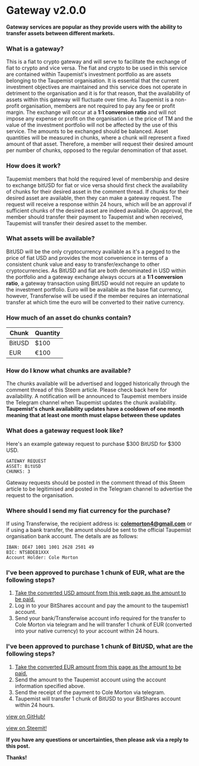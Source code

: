 # Gateway v2.0.0
**Gateway services are popular as they provide users with the ability to transfer assets between different markets.**

### What is a gateway?
This is a fiat to crypto gateway and will serve to facilitate the exchange of fiat to crypto and vice versa.
The fiat and crypto to be used in this service are contained within Taupemist's investment portfolio as are assets belonging to the Taupemist organisation. It is essential that the current investment objectives are maintained and this service does not operate in detriment to the organisation and it is for that reason, that the availability of assets within this gateway will fluctuate over time.
As Taupemist is a non-profit organisation, members are not required to pay any fee or profit margin.
The exchange will occur at a **1:1 conversion ratio** and will not impose any expense or profit on the organisation i.e the price of TM and the value of the investment portfolio will not be affected by the use of this service.
The amounts to be exchanged should be balanced.
Asset quantities will be measured in chunks, where a chunk will represent a fixed amount of that asset.
Therefore, a member will request their desired amount per number of chunks, opposed to the regular denomination of that asset.

### How does it work?
Taupemist members that hold the required level of membership and desire to exchange bitUSD for fiat or vice versa should first check the availability of chunks for their desired asset in the comment thread.
If chunks for their desired asset are available, then they can make a gateway request.
The request will receive a response within 24 hours, which will be an approval if sufficient chunks of the desired asset are indeed available.
On approval, the member should transfer their payment to Taupemist and when received, Taupemist will transfer their desired asset to the member.

### What assets will be available?
BitUSD will be the only cryptocurrency available as it's a pegged to the price of fiat USD and provides the most convenience in terms of a consistent chunk value and easy to transfer/exchange to other cryptocurrencies.
As BitUSD and fiat are both denominated in USD within the portfolio and a gateway exchange always occurs at a **1:1 conversion ratio**, a gateway transaction using BitUSD would not require an update to the investment portfolio.
Euro will be available as the base fiat currency, however, Transferwise will be used if the member requires an international transfer at which time the euro will be converted to their native currency.

### How much of an asset do chunks contain?
| Chunk | Quantity |
| ------ | ------ |
| BitUSD | $100 |
| EUR | €100 |

### How do I know what chunks are available?
The chunks available will be advertised and logged historically through the comment thread of this Steem article.
Please check back here for availability.
A notification will be announced to Taupemist members inside the Telegram channel when Taupemist updates the chunk availability.
**Taupemist's chunk availability updates have a cooldown of one month meaning that at least one month must elapse between these updates**

### What does a gateway request look like?
Here's an example gateway request to purchase $300 BitUSD for $300 USD.
```
GATEWAY REQUEST
ASSET: BitUSD
CHUNKS: 3
```
Gateway requests should be posted in the comment thread of this Steem article to be legitimised and posted in the Telegram channel to advertise the request to the organisation.

### Where should I send my fiat currency for the purchase?
If using Transferwise, the recipient address is: **colemorton4@gmail.com**
or if using a bank transfer, the amount should be sent to the official Taupemist organisation bank account.
The details are as follows:
```
IBAN: DE47 1001 1001 2628 2501 49
BIC: NTSBDEB1XXX
Account Holder: Cole Morton
```

### I've been approved to purchase 1 chunk of EUR, what are the following steps?
  1. [Take the converted USD amount from this web page as the amount to be paid.](https://transferwise.com/gb/currency-converter/eur-to-usd-rate?amount=100)
  2. Log in to your BitShares account and pay the amount to the taupemist1 account.
  3. Send your bank/Transferwise account info required for the transfer to Cole Morton via telegram and he will transfer 1 chunk of EUR (converted into your native currency) to your account within 24 hours.

### I've been approved to purchase 1 chunk of BitUSD, what are the following steps?
  1. [Take the converted EUR amount from this page as the amount to be paid.](https://transferwise.com/gb/currency-converter/usd-to-eur-rate?amount=100)
  2. Send the amount to the Taupemist account using the account information specified above.
  3. Send the receipt of the payment to Cole Morton via telegram.
  4. Taupemist will transfer 1 chunk of BitUSD to your BitShares account within 24 hours.

[view on GitHub!](https://github.com/TaupeMist/TaupeMist/blob/master/Gateway.md)

[view on Steemit!](https://steemit.com/taupemist/@cmorton/gateway-v2)

**If you have any questions or uncertainties, then please ask via a reply to this post.**

**Thanks!**
